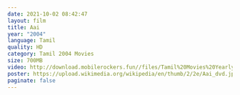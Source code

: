 ```yaml
---
date: 2021-10-02 08:42:47
layout: film
title: Aai
year: "2004"
language: Tamil
quality: HD
category: Tamil 2004 Movies
size: 700MB
video: http://download.mobilerockers.fun//files/Tamil%20Movies%20Yearly%20Collections/Tamil%202004%20Collections/Aai%20(2004)/Aai%20(2004)%20Full%20Movies/Aai%20(2004)%20HDRip/Aai%20(2004)%20HDRip%20Single%20Part.mp4
poster: https://upload.wikimedia.org/wikipedia/en/thumb/2/2e/Aai_dvd.jpg/220px-Aai_dvd.jpg
paginate: false
---
```

